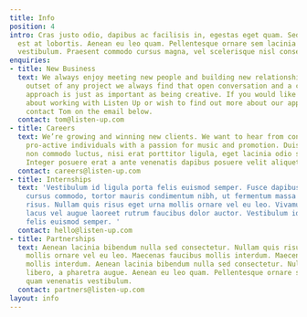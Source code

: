 ```yaml
---
title: Info
position: 4
intro: Cras justo odio, dapibus ac facilisis in, egestas eget quam. Sed posuere consectetur
  est at lobortis. Aenean eu leo quam. Pellentesque ornare sem lacinia quam venenatis
  vestibulum. Praesent commodo cursus magna, vel scelerisque nisl consectetur et.
enquiries:
- title: New Business
  text: We always enjoy meeting new people and building new relationships. At the
    outset of any project we always find that open conversation and a collaborative
    approach is just as important as being creative. If you would like to know more
    about working with Listen Up or wish to find out more about our approach, please
    contact Tom on the email below.
  contact: tom@listen-up.com
- title: Careers
  text: We’re growing and winning new clients. We want to hear from confident and
    pro-active individuals with a passion for music and promotion. Duis mollis, est
    non commodo luctus, nisi erat porttitor ligula, eget lacinia odio sem nec elit.
    Integer posuere erat a ante venenatis dapibus posuere velit aliquet.
  contact: careers@listen-up.com
- title: Internships
  text: 'Vestibulum id ligula porta felis euismod semper. Fusce dapibus, tellus ac
    cursus commodo, tortor mauris condimentum nibh, ut fermentum massa justo sit amet
    risus. Nullam quis risus eget urna mollis ornare vel eu leo. Vivamus sagittis
    lacus vel augue laoreet rutrum faucibus dolor auctor. Vestibulum id ligula porta
    felis euismod semper. '
  contact: hello@listen-up.com
- title: Partnerships
  text: Aenean lacinia bibendum nulla sed consectetur. Nullam quis risus eget urna
    mollis ornare vel eu leo. Maecenas faucibus mollis interdum. Maecenas faucibus
    mollis interdum. Aenean lacinia bibendum nulla sed consectetur. Nulla vitae elit
    libero, a pharetra augue. Aenean eu leo quam. Pellentesque ornare sem lacinia
    quam venenatis vestibulum.
  contact: partners@listen-up.com
layout: info
---
```


